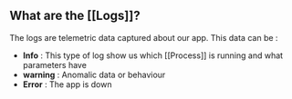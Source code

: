 ## What are the [[Logs]]?

The logs are telemetric data captured about our app. This data can be :

* **Info** : This type of log show us which [[Process]] is running and what parameters have
* **warning** : Anomalic data or behaviour
* **Error** : The app is down